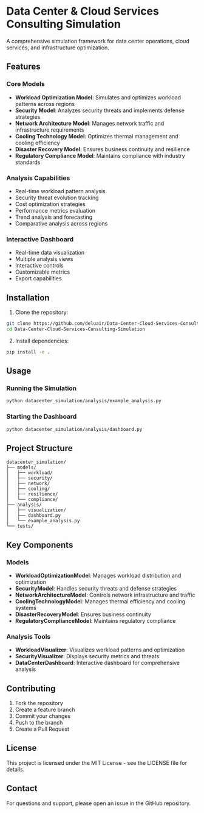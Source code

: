 # Data Center & Cloud Services Consulting Simulation

A comprehensive simulation framework for data center operations, cloud services, and infrastructure optimization.

## Features

### Core Models
- **Workload Optimization Model**: Simulates and optimizes workload patterns across regions
- **Security Model**: Analyzes security threats and implements defense strategies
- **Network Architecture Model**: Manages network traffic and infrastructure requirements
- **Cooling Technology Model**: Optimizes thermal management and cooling efficiency
- **Disaster Recovery Model**: Ensures business continuity and resilience
- **Regulatory Compliance Model**: Maintains compliance with industry standards

### Analysis Capabilities
- Real-time workload pattern analysis
- Security threat evolution tracking
- Cost optimization strategies
- Performance metrics evaluation
- Trend analysis and forecasting
- Comparative analysis across regions

### Interactive Dashboard
- Real-time data visualization
- Multiple analysis views
- Interactive controls
- Customizable metrics
- Export capabilities

## Installation

1. Clone the repository:
```bash
git clone https://github.com/deluair/Data-Center-Cloud-Services-Consulting-Simulation.git
cd Data-Center-Cloud-Services-Consulting-Simulation
```

2. Install dependencies:
```bash
pip install -e .
```

## Usage

### Running the Simulation
```bash
python datacenter_simulation/analysis/example_analysis.py
```

### Starting the Dashboard
```bash
python datacenter_simulation/analysis/dashboard.py
```

## Project Structure

```
datacenter_simulation/
├── models/
│   ├── workload/
│   ├── security/
│   ├── network/
│   ├── cooling/
│   ├── resilience/
│   └── compliance/
├── analysis/
│   ├── visualization/
│   ├── dashboard.py
│   └── example_analysis.py
└── tests/
```

## Key Components

### Models
- **WorkloadOptimizationModel**: Manages workload distribution and optimization
- **SecurityModel**: Handles security threats and defense strategies
- **NetworkArchitectureModel**: Controls network infrastructure and traffic
- **CoolingTechnologyModel**: Manages thermal efficiency and cooling systems
- **DisasterRecoveryModel**: Ensures business continuity
- **RegulatoryComplianceModel**: Maintains regulatory compliance

### Analysis Tools
- **WorkloadVisualizer**: Visualizes workload patterns and optimization
- **SecurityVisualizer**: Displays security metrics and threats
- **DataCenterDashboard**: Interactive dashboard for comprehensive analysis

## Contributing

1. Fork the repository
2. Create a feature branch
3. Commit your changes
4. Push to the branch
5. Create a Pull Request

## License

This project is licensed under the MIT License - see the LICENSE file for details.

## Contact

For questions and support, please open an issue in the GitHub repository. 